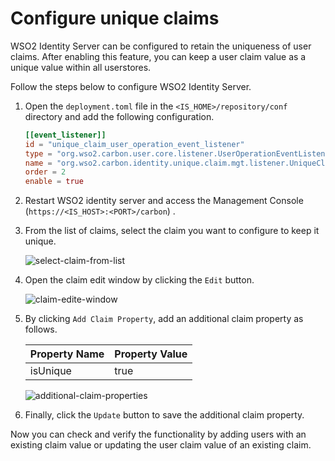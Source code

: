 # Configure unique claims

WSO2 Identity Server can be configured to retain the uniqueness of user claims.
After enabling this feature, you can keep a user claim value as a unique value within all userstores.

Follow the steps below to configure WSO2 Identity Server.

1.  Open the `deployment.toml` file in the `<IS_HOME>/repository/conf` directory and add the following configuration.

    ``` toml
    [[event_listener]]
    id = "unique_claim_user_operation_event_listener" 
    type = "org.wso2.carbon.user.core.listener.UserOperationEventListener"
    name = "org.wso2.carbon.identity.unique.claim.mgt.listener.UniqueClaimUserOperationEventListener" 
    order = 2 
    enable = true
    ```

2.  Restart WSO2 identity server and access the Management Console (`https://<IS_HOST>:<PORT>/carbon`) .

3.  From the list of claims, select the claim you want to configure to keep it unique.

    ![select-claim-from-list]({{base_path}}/assets/img/guides/select-claim-from-list.png)

4.  Open the claim edit window by clicking the `Edit` button.

    ![claim-edite-window]({{base_path}}/assets/img/guides/claim-edite-window.png)

5.  By clicking `Add Claim Property`, add an additional claim property as follows.
    
    <table>
        <thead>
        <tr class="header">
        <th>Property Name</th>
        <th>Property Value</th>
        </tr>
        </thead>
        <tbody>
        <tr class="odd">
        <td>isUnique</td>
        <td>true</td>
        </tr>
        </tbody>
    </table>

    ![additional-claim-properties]({{base_path}}/assets/img/guides/additional-claim-properties.png)

6.  Finally, click the `Update` button to save the additional claim property.

Now you can check and verify the functionality by adding users with an existing claim value or updating the user claim value of an existing claim.
